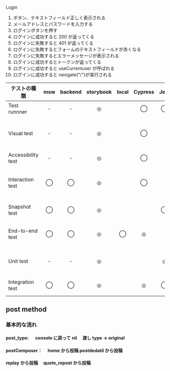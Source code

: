 Login

1. ボタン、テキストフィールド正しく表示される
2. メールアドレスとパスワードを入力する
3. ログインボタンを押す
4. ログインに成功すると 200 が返ってくる
5. ログインに失敗すると 401 が返ってくる
6. ログインに失敗するとフォームのテキストフィールドが赤くなる
7. ログインに失敗するとエラーメッセージが表示される
8. ログインに成功するとトークンが返ってくる
9. ログインに成功すると useCurrentuser が呼ばれる
10. ログインに成功すると navigate("/")が実行される

| テストの種類       | msw | backend | storybook | local | Cypress | Jest |                                   備考(addon 他)                                    | Login Form |
| ------------------ | :-: | :-----: | :-------: | :---: | :-----: | :--: | :---------------------------------------------------------------------------------: | ---------- |
| Test runnner       |  -  |    -    |     ◎     |       |    ◯    |  ◯   |                        @storybook/test-runner, jest, cypress                        | 1 〜 10    |
| Visual test        |  -  |    -    |     ◎     |       |    ◯    |      |       chromatic, @storybook/addon-storyshots for snapshot-based visual tests        | 1          |
| Accessibility test |  -  |    -    |     ◎     |       |    ◯    |      |                         @storybook/addon-a11y, cypress-axe                          | 1 〜 10    |
| Interaction test   |  ◯  |    ◯    |     ◎     |       |    ◯    |      | @storybook/testing-library, @storybook/jest, @storybook/addon-interactions, cypress | 2 〜 6     |
| Snapshot test      |  ◯  |    ◯    |     ◎     |       |         |  ◯   |                     @storybook/addon-storyshots, jest-snapshot                      |            |
| End-to-end test    |  ◯  |    ◯    |     ◎     |   ◯   |    ◎    |      |           cypress, storybook + msw, storybook + backend, local + backend            | 2 〜　 10  |
| Unit test          |  -  |    -    |     ◎     |       |         |  ◎   |           jest for testing individual units (functions, components etc.)            | 2 〜 10    |
| Integration test   |  ◯  |    ◯    |     ◎     |       |    ◎    |  ◯   |           Testing combination of units, cypress for UI integration tests            | 2 〜 10    |

## post method

### 基本的な流れ

#### post_type: 　 console に戻って nil 　渡し type → original

#### postComposer：　 home から投稿 postdedatil から投稿

#### replay から投稿　 quote_repost から投稿
